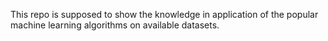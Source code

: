 This repo is supposed to show the knowledge in application of the popular machine learning algorithms on available datasets.
